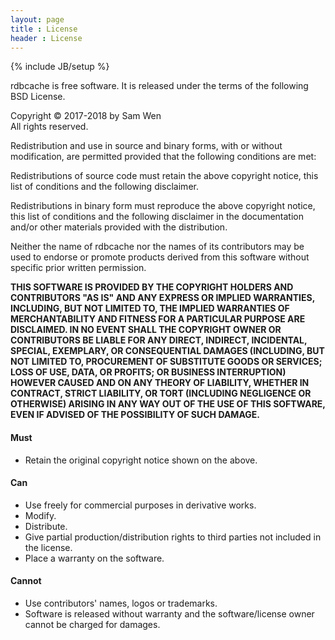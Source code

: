 ```yaml
---
layout: page
title : License
header : License
---
```

{% include JB/setup %}

rdbcache is free software. It is released under the terms of the following BSD License.

Copyright © 2017-2018 by Sam Wen  
All rights reserved.

Redistribution and use in source and binary forms, with or without modification, are permitted provided that the following conditions are met:

Redistributions of source code must retain the above copyright notice, this list of conditions and the following disclaimer.

Redistributions in binary form must reproduce the above copyright notice, this list of conditions and the following disclaimer in the documentation and/or other materials provided with the distribution.

Neither the name of rdbcache nor the names of its contributors may be used to endorse or promote products derived from this software without specific prior written permission.

**THIS SOFTWARE IS PROVIDED BY THE COPYRIGHT HOLDERS AND CONTRIBUTORS "AS IS" AND ANY EXPRESS OR IMPLIED WARRANTIES, INCLUDING, BUT NOT LIMITED TO, THE IMPLIED WARRANTIES OF MERCHANTABILITY AND FITNESS FOR A PARTICULAR PURPOSE ARE DISCLAIMED. IN NO EVENT SHALL THE COPYRIGHT OWNER OR CONTRIBUTORS BE LIABLE FOR ANY DIRECT, INDIRECT, INCIDENTAL, SPECIAL, EXEMPLARY, OR CONSEQUENTIAL DAMAGES (INCLUDING, BUT NOT LIMITED TO, PROCUREMENT OF SUBSTITUTE GOODS OR SERVICES; LOSS OF USE, DATA, OR PROFITS; OR BUSINESS INTERRUPTION) HOWEVER CAUSED AND ON ANY THEORY OF LIABILITY, WHETHER IN CONTRACT, STRICT LIABILITY, OR TORT (INCLUDING NEGLIGENCE OR OTHERWISE) ARISING IN ANY WAY OUT OF THE USE OF THIS SOFTWARE, EVEN IF ADVISED OF THE POSSIBILITY OF SUCH DAMAGE.**

#### Must

* Retain the original copyright notice shown on the above.

#### Can

* Use freely for commercial purposes in derivative works.
* Modify.
* Distribute.
* Give partial production/distribution rights to third parties not included in the license.
* Place a warranty on the software.

#### Cannot

* Use contributors' names, logos or trademarks.
* Software is released without warranty and the software/license owner cannot be charged for damages.
